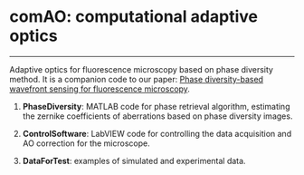 comAO: computational adaptive optics
===
---
Adaptive optics for fluorescence microscopy based on phase diversity method. It is a companion code to our paper: [Phase diversity-based wavefront sensing for fluorescence microscopy](https://www.biorxiv.org/content/10.1101/2023.12.19.572369v3).

1. **PhaseDiversity**: MATLAB code for phase retrieval algorithm, estimating the zernike coefficients of aberrations based on phase diversity images.

2. **ControlSoftware**: LabVIEW code for controlling the data acquisition and AO correction for the microscope.

3. **DataForTest**: examples of simulated and experimental data.
